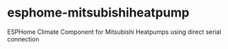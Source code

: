 # esphome-mitsubishiheatpump
ESPHome Climate Component for Mitsubishi Heatpumps using direct serial connection
